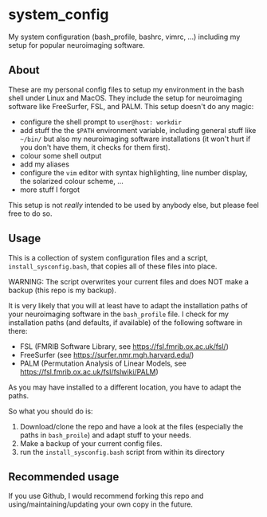 # system_config
My system configuration (bash_profile, bashrc, vimrc, ...) including my setup for popular neuroimaging software.

## About

These are my personal config files to setup my environment in the bash shell under Linux and MacOS. They include the setup for neuroimaging software like FreeSurfer, FSL, and PALM. This setup doesn't do any magic:

* configure the shell prompt to `user@host: workdir`
* add stuff the the `$PATH` environment variable, including general stuff like `~/bin/` but also my neuroimaging software installations (it won't hurt if you don't have them, it checks for them first).
* colour some shell output
* add my aliases
* configure the `vim` editor with syntax highlighting, line number display, the solarized colour scheme, ...
* more stuff I forgot

This setup is not *really* intended to be used by anybody else, but please feel free to do so.


## Usage

This is a collection of system configuration files and a script, `install_sysconfig.bash`, that copies all of these files into place.

WARNING: The script overwrites your current files and does NOT make a backup (this repo is my backup).

It is very likely that you will at least have to adapt the installation paths of your neuroimaging software in the `bash_profile` file. I check for my installation paths (and defaults, if available) of the following software in there:
* FSL (FMRIB Software Library, see https://fsl.fmrib.ox.ac.uk/fsl/)
* FreeSurfer (see https://surfer.nmr.mgh.harvard.edu/)
* PALM (Permutation Analysis of Linear Models, see https://fsl.fmrib.ox.ac.uk/fsl/fslwiki/PALM)

As you may have installed to a different location, you have to adapt the paths.

So what you should do is:
1) Download/clone the repo and have a look at the files (especially the paths in `bash_proile`) and adapt stuff to your needs.
2) Make a backup of your current config files.
3) run the `install_sysconfig.bash` script from within its directory


## Recommended usage

If you use Github, I would recommend forking this repo and using/maintaining/updating your own copy in the future.
